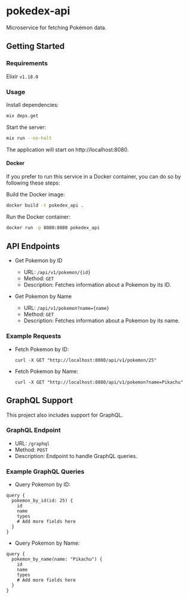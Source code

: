 # pokedex-api

Microservice for fetching Pokémon data.

## Getting Started

### Requirements

Elixir `v1.18.0`

### Usage

Install dependencies:

```sh
mix deps.get
```

Start the server:

```sh
mix run --no-halt
```

The application will start on http://localhost:8080.

#### Docker

If you prefer to run this service in a Docker container, you can do so by following these steps:

Build the Docker image:
```sh
docker build -t pokedex_api .
```

Run the Docker container:
```sh
docker run -p 8080:8080 pokedex_api
```

## API Endpoints

- Get Pokemon by ID
    - URL: `/api/v1/pokemon/{id}`
    - Method: `GET`
    - Description: Fetches information about a Pokemon by its ID.

- Get Pokemon by Name
    - URL: `/api/v1/pokemon?name={name}`
    - Method: `GET`
    - Description: Fetches information about a Pokemon by its name.

### Example Requests

- Fetch Pokemon by ID:

  `curl -X GET "http://localhost:8080/api/v1/pokemon/25"`

- Fetch Pokemon by Name:

  `curl -X GET "http://localhost:8080/api/v1/pokemon?name=Pikachu"`

## GraphQL Support

This project also includes support for GraphQL.

### GraphQL Endpoint

- URL: `/graphql`
- Method: `POST`
- Description: Endpoint to handle GraphQL queries.

### Example GraphQL Queries

- Query Pokemon by ID:

```gql
query {
  pokemon_by_id(id: 25) {
    id
    name
    types
    # Add more fields here
  }
}
```

- Query Pokemon by Name:

```gql 
query {
  pokemon_by_name(name: "Pikachu") {
    id
    name
    types
    # Add more fields here
  }
}
```
